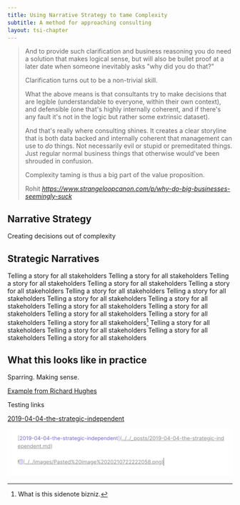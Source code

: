 ```yaml
---
title: Using Narrative Strategy to tame Complexity
subtitle: A method for approaching consulting
layout: tsi-chapter
---
```


<blockquote class="quoteback" darkmode="" data-title="Why%20do%20big%20businesses%20seemingly%20suck%20at%20innovation%3F" data-author="Rohit" cite="https://www.strangeloopcanon.com/p/why-do-big-businesses-seemingly-suck">
<p>And to provide such clarification and business reasoning you do need a solution that makes logical sense, but will also be bullet proof at a later date when someone inevitably asks "why did you do that?"</p><p>Clarification turns out to be a non-trivial skill.</p><p>What the above means is that consultants try to make decisions that are legible (understandable to everyone, within their own context), and defensible (one that's highly internally coherent, and if there's any fault it's not in the logic but rather some extrinsic dataset).</p><p>And that's really where consulting shines. It creates a clear storyline that is both data backed and internally coherent that management can use to <em>do</em> things. Not necessarily evil or stupid or premeditated things. Just regular normal business things that otherwise would've been shrouded in confusion.</p><p>Complexity taming is thus a big part of the value proposition.</p>
<footer>Rohit <cite><a href="https://www.strangeloopcanon.com/p/why-do-big-businesses-seemingly-suck">https://www.strangeloopcanon.com/p/why-do-big-businesses-seemingly-suck</a></cite></footer>
</blockquote>
<script note="" src="https://cdn.jsdelivr.net/gh/Blogger-Peer-Review/quotebacks@1/quoteback.js"></script>

## Narrative Strategy 

Creating decisions out of complexity

## Strategic Narratives

Telling a story for all stakeholders Telling a story for all stakeholders Telling a story for all stakeholders Telling a story for all stakeholders Telling a story for all stakeholders Telling a story for all stakeholders Telling a story for all stakeholders Telling a story for all stakeholders Telling a story for all stakeholders Telling a story for all stakeholders Telling a story for all stakeholders Telling a story for all stakeholders Telling a story for all stakeholders Telling a story for all stakeholders[^testing] Telling a story for all stakeholders Telling a story for all stakeholders Telling a story for all stakeholders Telling a story for all stakeholders 

[^testing]: What is this sidenote bizniz.

## What this looks like in practice

Sparring.
Making sense.

[Example from Richard Hughes](https://www.richardhughesjones.com/approach/)


Testing links

[2019-04-04-the-strategic-independent](_posts/2019-04-04-the-strategic-independent.md)

![](images/Pasted%20image%2020210722222136.png)


